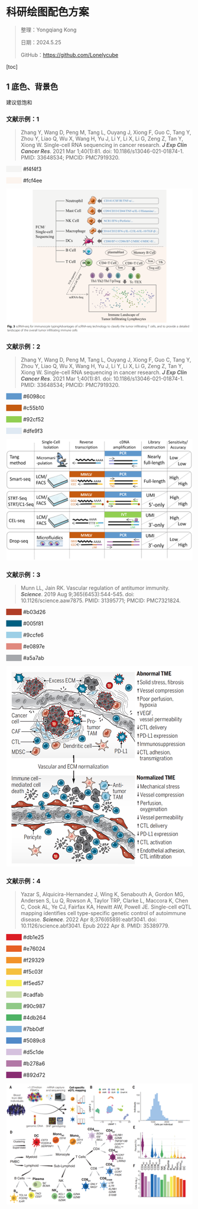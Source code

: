 # 科研绘图配色方案

> 整理：Yongqiang Kong
>
> 日期：2024.5.25
>
> GitHub：https://github.com/Lonelycube



[toc]





## 1 底色、背景色

建议低饱和



### 文献示例：1

> Zhang Y, Wang D, Peng M, Tang L, Ouyang J, Xiong F, Guo C, Tang Y, Zhou Y, Liao Q, Wu X, Wang H, Yu J, Li Y, Li X, Li G, Zeng Z, Tan Y, Xiong W. Single-cell RNA sequencing in cancer research. ***J Exp Clin Cancer Res***. 2021 Mar 1;40(1):81. doi: 10.1186/s13046-021-01874-1. PMID: 33648534; PMCID: PMC7919320.



<span style="background-color: #f4f4f3;">&emsp;&emsp;&emsp;</span>	#f4f4f3

<span style="background-color: #fcf4ee;">&emsp;&emsp;&emsp;</span>	#fcf4ee



![image-20240523165553082](./配色方案.assets/image-20240523165553082.png)

### 文献示例：2

> Zhang Y, Wang D, Peng M, Tang L, Ouyang J, Xiong F, Guo C, Tang Y, Zhou Y, Liao Q, Wu X, Wang H, Yu J, Li Y, Li X, Li G, Zeng Z, Tan Y, Xiong W. Single-cell RNA sequencing in cancer research. ***J Exp Clin Cancer Res***. 2021 Mar 1;40(1):81. doi: 10.1186/s13046-021-01874-1. PMID: 33648534; PMCID: PMC7919320.



<span style="background-color: #6098cc;">&emsp;&emsp;&emsp;</span>	#6098cc

<span style="background-color: #c55b10;">&emsp;&emsp;&emsp;</span>	#c55b10

<span style="background-color: #92cf52;">&emsp;&emsp;&emsp;</span>	#92cf52

<span style="background-color: #dfe9f3;">&emsp;&emsp;&emsp;</span>	#dfe9f3

![image-20240523165707273](./配色方案.assets/image-20240523165707273.png)



### 文献示例：3

> Munn LL, Jain RK. Vascular regulation of antitumor immunity. ***Science***. 2019 Aug 9;365(6453):544-545. doi: 10.1126/science.aaw7875. PMID: 31395771; PMCID: PMC7321824.



<span style="background-color: #b03d26;">&emsp;&emsp;&emsp;</span>	#b03d26

<span style="background-color: #005f81;">&emsp;&emsp;&emsp;</span>	#005f81

<span style="background-color: #9ccfe6;">&emsp;&emsp;&emsp;</span>	#9ccfe6

<span style="background-color: #e0897e;">&emsp;&emsp;&emsp;</span>	#e0897e

<span style="background-color: #a5a7ab;">&emsp;&emsp;&emsp;</span>	#a5a7ab

![image-20240525200744172](./配色方案.assets/image-20240525200744172.png)



### 文献示例：4

> Yazar S, Alquicira-Hernandez J, Wing K, Senabouth A, Gordon MG, Andersen S, Lu Q, Rowson A, Taylor TRP, Clarke L, Maccora K, Chen C, Cook AL, Ye CJ, Fairfax KA, Hewitt AW, Powell JE. Single-cell eQTL mapping identifies cell type-specific genetic control of autoimmune disease. ***Science***. 2022 Apr 8;376(6589):eabf3041. doi: 10.1126/science.abf3041. Epub 2022 Apr 8. PMID: 35389779.



<span style="background-color: #db1e25;">&emsp;&emsp;&emsp;</span>	#db1e25

<span style="background-color: #e76024;">&emsp;&emsp;&emsp;</span>	#e76024

<span style="background-color: #f29329;">&emsp;&emsp;&emsp;</span>	#f29329

<span style="background-color: #f5c03f;">&emsp;&emsp;&emsp;</span>	#f5c03f

<span style="background-color: #f5ed57;">&emsp;&emsp;&emsp;</span>	#f5ed57

<span style="background-color: #cadfab;">&emsp;&emsp;&emsp;</span>	#cadfab

<span style="background-color: #90c987;">&emsp;&emsp;&emsp;</span>	#90c987

<span style="background-color: #4db264;">&emsp;&emsp;&emsp;</span>	#4db264

<span style="background-color: #7bb0df;">&emsp;&emsp;&emsp;</span>	#7bb0df

<span style="background-color: #5089c8;">&emsp;&emsp;&emsp;</span>	#5089c8

<span style="background-color: #d5c1de;">&emsp;&emsp;&emsp;</span>	#d5c1de

<span style="background-color: #b278a6;">&emsp;&emsp;&emsp;</span>	#b278a6

<span style="background-color: #892d72;">&emsp;&emsp;&emsp;</span>	#892d72



![image-20240525202326101](./配色方案.assets/image-20240525202326101.png)






​    
